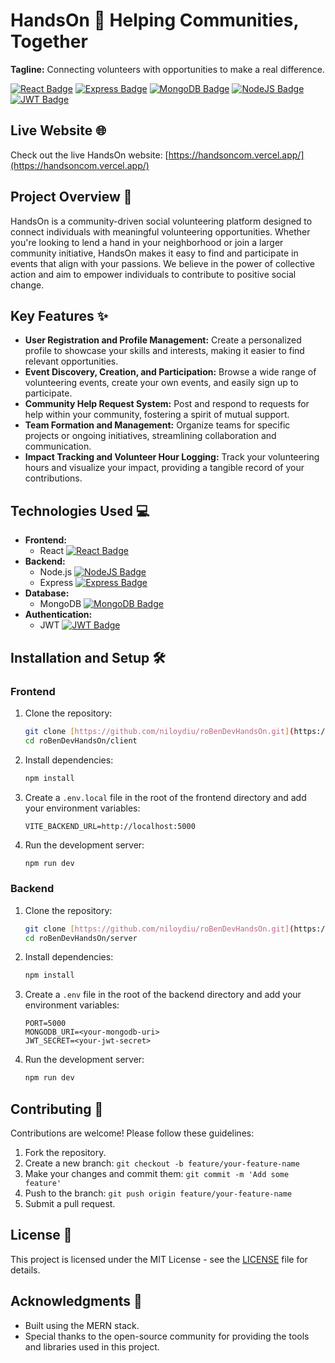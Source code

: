 # HandsOn 👋 Helping Communities, Together

**Tagline:** Connecting volunteers with opportunities to make a real difference.

[![React Badge](https://img.shields.io/badge/react-%2320232a.svg?style=for-the-badge&logo=react&logoColor=%2361DAFB)](https://reactjs.org/)
[![Express Badge](https://img.shields.io/badge/express.js-%23404d59.svg?style=for-the-badge&logo=express&logoColor=%2361DAFB)](https://expressjs.com/)
[![MongoDB Badge](https://img.shields.io/badge/MongoDB-%234ea94b.svg?style=for-the-badge&logo=mongodb&logoColor=white)](https://www.mongodb.com/)
[![NodeJS Badge](https://img.shields.io/badge/node.js-6DA55F?style=for-the-badge&logo=node.js&logoColor=white)](https://nodejs.org/)
[![JWT Badge](https://img.shields.io/badge/JWT-black?style=for-the-badge&logo=JSON%20web%20tokens)](https://jwt.io/)

## Live Website 🌐

Check out the live HandsOn website: [https://handsoncom.vercel.app/](https://handsoncom.vercel.app/)

## Project Overview 🚀

HandsOn is a community-driven social volunteering platform designed to connect individuals with meaningful volunteering opportunities. Whether you're looking to lend a hand in your neighborhood or join a larger community initiative, HandsOn makes it easy to find and participate in events that align with your passions. We believe in the power of collective action and aim to empower individuals to contribute to positive social change.

## Key Features ✨

* **User Registration and Profile Management:** Create a personalized profile to showcase your skills and interests, making it easier to find relevant opportunities.
* **Event Discovery, Creation, and Participation:** Browse a wide range of volunteering events, create your own events, and easily sign up to participate.
* **Community Help Request System:** Post and respond to requests for help within your community, fostering a spirit of mutual support.
* **Team Formation and Management:** Organize teams for specific projects or ongoing initiatives, streamlining collaboration and communication.
* **Impact Tracking and Volunteer Hour Logging:** Track your volunteering hours and visualize your impact, providing a tangible record of your contributions.

## Technologies Used 💻

* **Frontend:**
    * React [![React Badge](https://img.shields.io/badge/react-%2320232a.svg?style=for-the-badge&logo=react&logoColor=%2361DAFB)](https://reactjs.org/)
* **Backend:**
    * Node.js [![NodeJS Badge](https://img.shields.io/badge/node.js-6DA55F?style=for-the-badge&logo=node.js&logoColor=white)](https://nodejs.org/)
    * Express [![Express Badge](https://img.shields.io/badge/express.js-%23404d59.svg?style=for-the-badge&logo=express&logoColor=%2361DAFB)](https://expressjs.com/)
* **Database:**
    * MongoDB [![MongoDB Badge](https://img.shields.io/badge/MongoDB-%234ea94b.svg?style=for-the-badge&logo=mongodb&logoColor=white)](https://www.mongodb.com/)
* **Authentication:**
    * JWT [![JWT Badge](https://img.shields.io/badge/JWT-black?style=for-the-badge&logo=JSON%20web%20tokens)](https://jwt.io/)

## Installation and Setup 🛠️

### Frontend

1.  Clone the repository:

    ```bash
    git clone [https://github.com/niloydiu/roBenDevHandsOn.git](https://github.com/niloydiu/roBenDevHandsOn.git)
    cd roBenDevHandsOn/client
    ```

2.  Install dependencies:

    ```bash
    npm install
    ```

3.  Create a `.env.local` file in the root of the frontend directory and add your environment variables:

    ```
    VITE_BACKEND_URL=http://localhost:5000
    ```

4.  Run the development server:

    ```bash
    npm run dev
    ```

### Backend

1.  Clone the repository:

    ```bash
    git clone [https://github.com/niloydiu/roBenDevHandsOn.git](https://github.com/niloydiu/roBenDevHandsOn.git)
    cd roBenDevHandsOn/server
    ```

2.  Install dependencies:

    ```bash
    npm install
    ```

3.  Create a `.env` file in the root of the backend directory and add your environment variables:

    ```
    PORT=5000
    MONGODB_URI=<your-mongodb-uri>
    JWT_SECRET=<your-jwt-secret>
    ```

4.  Run the development server:

    ```bash
    npm run dev
    ```

## Contributing 🤝

Contributions are welcome! Please follow these guidelines:

1.  Fork the repository.
2.  Create a new branch: `git checkout -b feature/your-feature-name`
3.  Make your changes and commit them: `git commit -m 'Add some feature'`
4.  Push to the branch: `git push origin feature/your-feature-name`
5.  Submit a pull request.

## License 📄

This project is licensed under the MIT License - see the [LICENSE](LICENSE) file for details.

## Acknowledgments 🙏

* Built using the MERN stack.
* Special thanks to the open-source community for providing the tools and libraries used in this project.

